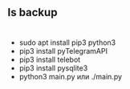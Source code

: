 # 
## Is backup
# 
* sudo apt install pip3 python3 
* pip3 install pyTelegramAPI
* pip3 install telebot
* pip3 install pysqlite3 
* python3 main.py или ./main.py


